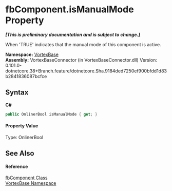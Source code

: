 # fbComponent.isManualMode Property 
 _**\[This is preliminary documentation and is subject to change.\]**_

When 'TRUE' indicates that the manual mode of this component is active.

**Namespace:**&nbsp;<a href="N_VortexBase.md">VortexBase</a><br />**Assembly:**&nbsp;VortexBaseConnector (in VortexBaseConnector.dll) Version: 0.101.0-dotnetcore.38+Branch.feature/dotnetcore.Sha.9184ded7250ef900bfdd1d83b2841836087bcfce

## Syntax

**C#**<br />
``` C#
public OnlinerBool isManualMode { get; }
```


#### Property Value
Type: OnlinerBool

## See Also


#### Reference
<a href="T_VortexBase_fbComponent.md">fbComponent Class</a><br /><a href="N_VortexBase.md">VortexBase Namespace</a><br />